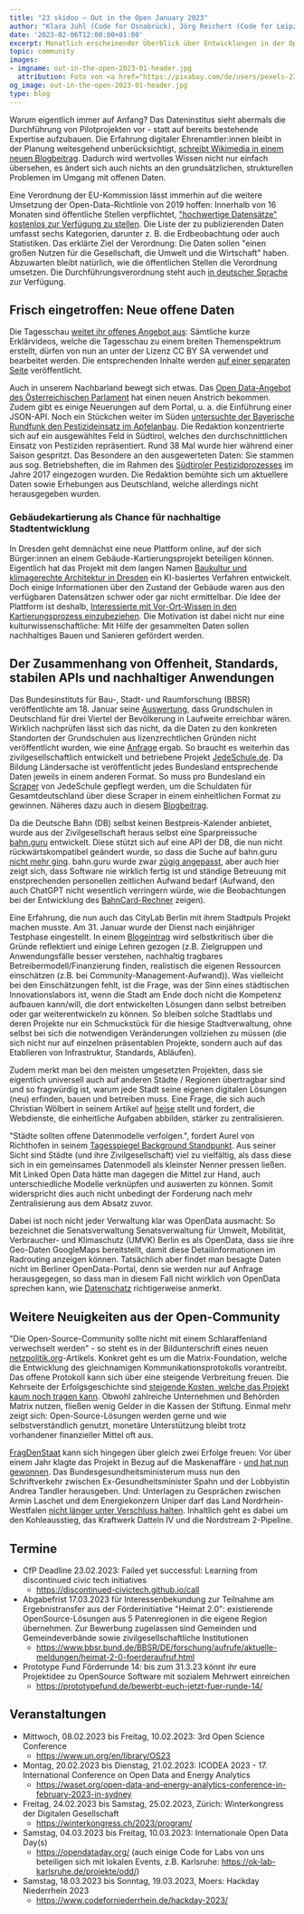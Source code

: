 ```yaml
---
title: "23 skidoo – Out in the Open January 2023"
author: "Klara Juhl (Code for Osnabrück), Jörg Reichert (Code for Leipzig), et al."
date: '2023-02-06T12:00:00+01:00'
excerpt: Monatlich erscheinender Überblick über Entwicklungen in der Open Data und Civic Tech Szene
topic: community
images:
- imgname: out-in-the-open-2023-01-header.jpg
  attribution: Foto von <a href="https://pixabay.com/de/users/pexels-2286921/">Pexels</a> auf <a href="https://pixabay.com/de/photos/offenes-zeichen-neon-lights-1836961/">Pixabay</a>
og_image: out-in-the-open-2023-01-header.jpg
type: blog
---
```


Warum eigentlich immer auf Anfang? Das Dateninstitus sieht abermals die Durchführung von Pilotprojekten vor - statt auf bereits bestehende Expertise aufzubauen. Die Erfahrung digitaler Ehrenamtler:innen bleibt in der Planung weitesgehend unberücksichtigt, [schreibt Wikimedia in einem neuen Blogbeitrag](https://blog.wikimedia.de/2023/01/19/dateninstitut-ehrenamtliche-expertise-nutzen/). Dadurch wird wertvolles Wissen nicht nur einfach übersehen, es ändert sich auch nichts an den grundsätzlichen, strukturellen Problemen im Umgang mit offenen Daten.

Eine Verordnung der EU-Kommission lässt immerhin auf die weitere Umsetzung der Open-Data-Richtlinie von 2019 hoffen: Innerhalb von 16 Monaten sind öffentliche Stellen verpflichtet, ["hochwertige Datensätze" kostenlos zur Verfügung zu stellen](https://www.heise.de/news/Open-Data-EU-Behoerden-muessen-hochwertige-Verkehrs-und-Wetterdaten-freigeben-7467174.html). Die Liste der zu publizierenden Daten umfasst sechs Kategorien, darunter z. B. die Erdbeobachtung oder auch Statistiken. Das erklärte Ziel der Verordnung: Die Daten sollen "einen großen Nutzen für die Gesellschaft, die Umwelt und die Wirtschaft" haben. Abzuwarten bleibt natürlich, wie die öffentlichen Stellen die Verordnung umsetzen. Die Durchführungsverordnung steht auch [in deutscher Sprache](https://eur-lex.europa.eu/legal-content/DE/TXT/HTML/?uri=CELEX:32023R0138&from=EN#d1e213-43-1) zur Verfügung.

## Frisch eingetroffen: Neue offene Daten
Die Tagesschau [weitet ihr offenes Angebot aus](https://www.tagesschau.de/inland/tagesschau-creative-commons-101.html): Sämtliche kurze Erklärvideos, welche die Tagesschau zu einem breiten Themenspektrum erstellt, dürfen von nun an unter der Lizenz CC BY SA verwendet und bearbeitet werden. Die entsprechenden Inhalte werden [auf einer separaten Seite](https://www.tagesschau.de/multimedia/video/creativecommonsdossier-101.html) veröffentlicht.

Auch in unserem Nachbarland bewegt sich etwas. Das [Open Data-Angebot des Österreichischen Parlament](https://www.parlament.gv.at/recherchieren/open-data/) hat einen neuen Anstrich bekommen. Zudem gibt es einige Neuerungen auf dem Portal, u. a. die Einführung einer JSON-API.
Noch ein Stückchen weiter im Süden [untersuchte der Bayerische Rundfunk den Pestizideinsatz im Apfelanbau](https://interaktiv.br.de/pestizide-im-apfel-anbau/index.html). Die Redaktion konzentrierte sich auf ein ausgewähltes Feld in Südtirol, welches den durchschnittlichen Einsatz von Pestiziden repräsentiert. Rund 38 Mal wurde hier während einer Saison gespritzt. Das Besondere an den ausgewerteten Daten: Sie stammen aus sog. Betriebsheften, die im Rahmen des [Südtiroler Pestizidprozesses](https://www.br.de/nachrichten/bayern/suedtiroler-apfelstreit-teilerfolg-fuer-pestizid-kritiker,Svq05i3) im Jahre 2017 eingezogen wurden. Die Redaktion bemühte sich um aktuellere Daten sowie Erhebungen aus Deutschland, welche allerdings nicht herausgegeben wurden.

### Gebäudekartierung als Chance für nachhaltige Stadtentwicklung
In Dresden geht demnächst eine neue Plattform online, auf der sich Bürger:innen an einem Gebäude-Kartierungsprojekt beteiligen können. Eigentlich hat das Projekt mit dem langen Namen [Baukultur und klimagerechte Architektur in Dresden](https://www.citizenscience-wettbewerb.de/autorin/baukultur-und-klimagerechte-architektur-dresden) ein KI-basiertes Verfahren entwickelt. Doch einige Informationen über den Zustand der Gebäude waren aus den verfügbaren Datensätzen schwer oder gar nicht ermittelbar. Die Idee der Plattform ist deshalb, [Interessierte mit Vor-Ort-Wissen in den Kartierungsprozess einzubeziehen](https://www.citizenscience-wettbewerb.de/blog/colouring-dresden-wie-kam-es-dazu). Die Motivation ist dabei nicht nur eine kulturwissenschaftliche: Mit Hilfe der gesammelten Daten sollen nachhaltiges Bauen und Sanieren gefördert werden.

## Der Zusammenhang von Offenheit, Standards, stabilen APIs und nachhaltiger Anwendungen 
Das Bundesinstituts für Bau-, Stadt- und Raumforschung (BBSR) veröffentlichte am 18. Januar seine [Auswertung](https://www.bbsr.bund.de/BBSR/DE/startseite/kurzmeldungen/erreichbarkeit-grundschulen.html), dass Grundschulen in Deutschland für drei Viertel der Bevölkerung in Laufweite erreichbar wären. Wirklich nachprüfen lässt sich das nicht, da die Daten zu den konkreten Standorten der Grundschulen aus lizenzrechtlichen Gründen nicht veröffentlicht wurden, wie eine [Anfrage](https://twitter.com/datenschatz/status/1616381958170320896) ergab. So braucht es weiterhin das zivilgesellschaftlich entwickelt und betriebene Projekt [JedeSchule.de](https://jedeschule.de/). Da Bildung Ländersache ist veröffentlicht jedes Bundesland entsprechende Daten jeweils in einem anderen Format. So muss pro Bundesland ein [Scraper](https://github.com/Datenschule/jedeschule-scraper) von JedeSchule gepflegt werden, um die Schuldaten für Gesamtdeutschland über diese Scraper in einem einheitlichen Format zu gewinnen. Näheres dazu auch in diesem [Blogbeitrag](https://codefor.de/blog/jedeschule-2/). 

Da die Deutsche Bahn (DB) selbst keinen Bestpreis-Kalender anbietet, wurde aus der Zivilgesellschaft heraus selbst eine Sparpreissuche [bahn.guru](https://bahn.guru/) entwickelt. Diese stützt sich auf eine API der DB, die nun nicht rückwärtskompatibel geändert wurde, so dass die Suche auf bahn.guru [nicht mehr ging](https://twitter.com/Lenny_du_Nord/status/1617294456633413632). bahn.guru wurde zwar [zügig angepasst](https://twitter.com/juliustens/status/1617536396725735425), aber auch hier zeigt sich, dass Software nie wirklich fertig ist und ständige Betreuung mit enstprechenden personellen zeitlichen Aufwand bedarf (Aufwand, den auch ChatGPT nicht wesentlich verringern würde, wie die Beobachtungen bei der Entwicklung des [BahnCard-Rechner](https://twitter.com/paul_ramisch/status/1620793713428688897) zeigen).

Eine Erfahrung, die nun auch das CityLab Berlin mit ihrem Stadtpuls Projekt machen musste. Am 31. Januar wurde der Dienst nach einjähriger Testphase eingestellt. In einem [Blogeintrag](https://stories.stadtpuls.com/stadtpuls-ende) wird selbstkritisch über die Gründe reflektiert und einige Lehren gezogen (z.B. Zielgruppen und Anwendungsfälle besser verstehen, nachhaltig tragbares Betreibermodell/Finanzierung finden, realistisch die eigenen Ressourcen einschätzen (z.B. bei Community-Management-Aufwand)). Was vielleicht bei den Einschätzungen fehlt, ist die Frage, was der Sinn eines städtischen Innovationslabors ist, wenn die Stadt am Ende doch nicht die Kompetenz aufbauen kann/will, die dort entwickelten Lösungen dann selbst betreiben oder gar weiterentwickeln zu können. So bleiben solche Stadtlabs und deren Projekte nur ein Schmuckstück für die hiesige Stadtverwaltung, ohne selbst bei sich die notwendigen Veränderungen vollziehen zu müssen (die sich nicht nur auf einzelnen präsentablen Projekte, sondern auch auf das Etablieren von Infrastruktur, Standards, Abläufen).

Zudem merkt man bei den meisten umgesetzten Projekten, dass sie eigentlich universell auch auf anderen Städte / Regionen übertragbar sind und so fragwürdig ist, warum jede Stadt seine eigenen digitalen Lösungen (neu) erfinden, bauen und betreiben muss. Eine Frage, die sich auch Christian Wölbert in seinem Artikel auf [heise](https://www.heise.de/meinung/Digitalisierung-der-Verwaltung-Gegen-jede-Logik-7466964.html) stellt und fordert, die Webdienste, die einheitliche Aufgaben abbilden, stärker zu zentralisieren.  

"Städte sollten offene Datenmodelle verfolgen.", fordert Aurel von Richthofen in seinem [Tagesspiegel Background Standpunkt](https://background.tagesspiegel.de/smart-city/linked-open-data-und-semantische-webtechnologien-als-chancen-fuer-stadtdaten). Aus seiner Sicht sind Städte (und ihre Zivilgesellschaft) viel zu vielfältig, als dass diese sich in ein gemeinsames Datenmodell als kleinster Nenner pressen ließen. Mit Linked Open Data hätte man dagegen die Mittel zur Hand, auch unterschiedliche Modelle verknüpfen und auswerten zu können. Somit widerspricht dies auch nicht unbedingt der Forderung nach mehr Zentralisierung aus dem Absatz zuvor.  

Dabei ist noch nicht jeder Verwaltung klar was OpenData ausmacht: So bezeichnet die Senatsverwaltung Senatsverwaltung für Umwelt, Mobilität, Verbraucher- und Klimaschutz (UMVK) Berlin es als OpenData, dass sie ihre Geo-Daten GoogleMaps bereitstellt, damit diese Detailinformationen im Radrouting anzeigen können. Tatsächlich aber findet man besagte Daten nicht im Berliner OpenData-Portal, denn sie werden nur auf Anfrage herausgegegen, so dass man in diesem Fall nicht wirklich von OpenData sprechen kann, wie [Datenschatz](https://twitter.com/datenschatz/status/1616778170505777152) richtigerweise anmerkt.

## Weitere Neuigkeiten aus der Open-Community
"Die Open-Source-Community sollte nicht mit einem Schlaraffenland verwechselt werden" - so steht es in der Bildunterschrift eines neuen [netzpolitik.org](https://netzpolitik.org/)-Artikels. Konkret geht es um die Matrix-Foundation, welche die Entwicklung des gleichnamigen Kommunikationsprotokolls vorantreibt. Das offene Protokoll kann sich über eine steigende Verbreitung freuen. Die Kehrseite der Erfolgsgeschichte sind [steigende Kosten, welche das Projekt kaum noch tragen kann](https://netzpolitik.org/2023/matrix-open-source-wachstum-in-geldnot/). Obwohl zahlreiche Unternehmen und Behörden Matrix nutzen, fließen wenig Gelder in die Kassen der Stiftung. Einmal mehr zeigt sich: Open-Source-Lösungen werden gerne und wie selbstverständlich genutzt, monetäre Unterstützung bleibt trotz vorhandener finanzieller Mittel oft aus.

[FragDenStaat](https://fragdenstaat.de/) kann sich hingegen über gleich zwei Erfolge freuen: Vor über einem Jahr klagte das Projekt in Bezug auf die Maskenaffäre - [und hat nun gewonnen](https://twitter.com/fragdenstaat/status/1616449968688226304). Das Bundesgesundheitsministerum muss nun den Schriftverkehr zwischen Ex-Gesundheitsminister Spahn und der Lobbyistin Andrea Tandler herausgeben.
Und: Unterlagen zu Gesprächen zwischen Armin Laschet und dem Energiekonzern Uniper darf das Land Nordrhein-Westfalen [nicht länger unter Verschluss halten](https://twitter.com/fragdenstaat/status/1615005626337222659). Inhaltlich geht es dabei um den Kohleausstieg, das Kraftwerk Datteln IV und die Nordstream 2-Pipeline.

## Termine
 * CfP Deadline 23.02.2023: Failed yet successful: Learning from discontinued civic tech initiatives
   * https://discontinued-civictech.github.io/call
 * Abgabefrist 17.03.2023 für Interessenbekundung zur Teilnahme am Ergebnistransfer aus der Förderinitiative "Heimat 2.0": existierende OpenSource-Lösungen aus 5 Patenregionen in die eigene Region übernehmen. Zur Bewerbung zugelassen sind Gemeinden und Gemeindeverbände sowie zivilgesellschaftliche Institutionen
   * https://www.bbsr.bund.de/BBSR/DE/forschung/aufrufe/aktuelle-meldungen/heimat-2-0-foerderaufruf.html
 * Prototype Fund Förderrunde 14: bis zum 31.3.23 könnt ihr eure Projektidee zu OpenSource Software mit sozialem Mehrwert einreichen
   * https://prototypefund.de/bewerbt-euch-jetzt-fuer-runde-14/

## Veranstaltungen
 * Mittwoch, 08.02.2023 bis Freitag, 10.02.2023: 3rd Open Science Conference
   * https://www.un.org/en/library/OS23
 * Montag, 20.02.2023 bis Dienstag, 21.02.2023: ICODEA 2023 - 17. International Conference on Open Data and Energy Analytics
   * https://waset.org/open-data-and-energy-analytics-conference-in-february-2023-in-sydney
 * Freitag, 24.02.2023 bis Samstag, 25.02.2023, Zürich: Winterkongress der Digitalen Gesellschaft
   * https://winterkongress.ch/2023/program/
 * Samstag, 04.03.2023 bis Freitag, 10.03.2023: Internationale Open Data Day(s)
   * https://opendataday.org/ (auch einige Code for Labs von uns beteiligen sich mit lokalen Events, z.B. Karlsruhe: https://ok-lab-karlsruhe.de/projekte/odd/)
 * Samstag, 18.03.2023 bis Sonntag, 19.03.2023, Moers: Hackday Niederrhein 2023
   * https://www.codeforniederrhein.de/hackday-2023/